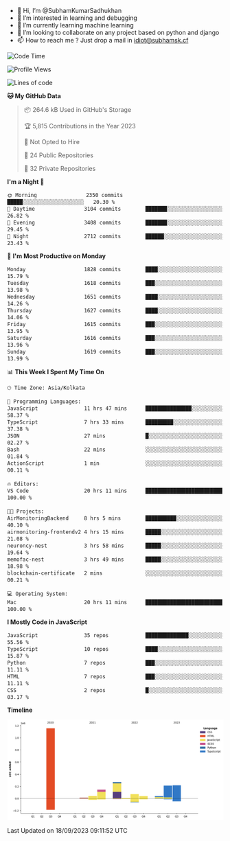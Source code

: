 - 👋 Hi, I’m @SubhamKumarSadhukhan
- 👀 I’m interested in learning and debugging
- 🌱 I’m currently learning machine learning
- 💞️ I’m looking to collaborate on any project based on python and django
- 📫 How to reach me ?
      Just drop a mail in idiot@subhamsk.cf

<!---
SubhamKumarSadhukhan/SubhamKumarSadhukhan is a ✨ special ✨ repository because its `README.md` (this file) appears on your GitHub profile.
You can click the Preview link to take a look at your changes.
--->


<!--START_SECTION:waka-->
![Code Time](http://img.shields.io/badge/Code%20Time-1%2C570%20hrs%2056%20mins-blue)

![Profile Views](http://img.shields.io/badge/Profile%20Views-11-blue)

![Lines of code](https://img.shields.io/badge/From%20Hello%20World%20I%27ve%20Written-2.2%20million%20lines%20of%20code-blue)

**🐱 My GitHub Data** 

> 📦 264.6 kB Used in GitHub's Storage 
 > 
> 🏆 5,815 Contributions in the Year 2023
 > 
> 🚫 Not Opted to Hire
 > 
> 📜 24 Public Repositories 
 > 
> 🔑 32 Private Repositories 
 > 
**I'm a Night 🦉** 

```text
🌞 Morning                2350 commits        █████░░░░░░░░░░░░░░░░░░░░   20.30 % 
🌆 Daytime                3104 commits        ███████░░░░░░░░░░░░░░░░░░   26.82 % 
🌃 Evening                3408 commits        ███████░░░░░░░░░░░░░░░░░░   29.45 % 
🌙 Night                  2712 commits        ██████░░░░░░░░░░░░░░░░░░░   23.43 % 
```
📅 **I'm Most Productive on Monday** 

```text
Monday                   1828 commits        ████░░░░░░░░░░░░░░░░░░░░░   15.79 % 
Tuesday                  1618 commits        ███░░░░░░░░░░░░░░░░░░░░░░   13.98 % 
Wednesday                1651 commits        ████░░░░░░░░░░░░░░░░░░░░░   14.26 % 
Thursday                 1627 commits        ████░░░░░░░░░░░░░░░░░░░░░   14.06 % 
Friday                   1615 commits        ███░░░░░░░░░░░░░░░░░░░░░░   13.95 % 
Saturday                 1616 commits        ███░░░░░░░░░░░░░░░░░░░░░░   13.96 % 
Sunday                   1619 commits        ███░░░░░░░░░░░░░░░░░░░░░░   13.99 % 
```


📊 **This Week I Spent My Time On** 

```text
🕑︎ Time Zone: Asia/Kolkata

💬 Programming Languages: 
JavaScript               11 hrs 47 mins      ███████████████░░░░░░░░░░   58.37 % 
TypeScript               7 hrs 33 mins       █████████░░░░░░░░░░░░░░░░   37.38 % 
JSON                     27 mins             █░░░░░░░░░░░░░░░░░░░░░░░░   02.27 % 
Bash                     22 mins             ░░░░░░░░░░░░░░░░░░░░░░░░░   01.84 % 
ActionScript             1 min               ░░░░░░░░░░░░░░░░░░░░░░░░░   00.11 % 

🔥 Editors: 
VS Code                  20 hrs 11 mins      █████████████████████████   100.00 % 

🐱‍💻 Projects: 
AirMonitoringBackend     8 hrs 5 mins        ██████████░░░░░░░░░░░░░░░   40.10 % 
airmonitoring-frontendv2 4 hrs 15 mins       █████░░░░░░░░░░░░░░░░░░░░   21.08 % 
neuroncy-nest            3 hrs 58 mins       █████░░░░░░░░░░░░░░░░░░░░   19.64 % 
memofac-nest             3 hrs 49 mins       █████░░░░░░░░░░░░░░░░░░░░   18.98 % 
blockchain-certificate   2 mins              ░░░░░░░░░░░░░░░░░░░░░░░░░   00.21 % 

💻 Operating System: 
Mac                      20 hrs 11 mins      █████████████████████████   100.00 % 
```

**I Mostly Code in JavaScript** 

```text
JavaScript               35 repos            ██████████████░░░░░░░░░░░   55.56 % 
TypeScript               10 repos            ████░░░░░░░░░░░░░░░░░░░░░   15.87 % 
Python                   7 repos             ███░░░░░░░░░░░░░░░░░░░░░░   11.11 % 
HTML                     7 repos             ███░░░░░░░░░░░░░░░░░░░░░░   11.11 % 
CSS                      2 repos             █░░░░░░░░░░░░░░░░░░░░░░░░   03.17 % 
```



**Timeline**

![Lines of Code chart](https://raw.githubusercontent.com/SubhamKumarSadhukhan/SubhamKumarSadhukhan/main/assets/bar_graph.png)


 Last Updated on 18/09/2023 09:11:52 UTC
<!--END_SECTION:waka-->
